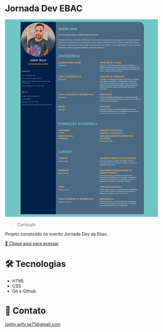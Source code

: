 # Jornada Dev EBAC

![preview](./.github/preview.png)

> Currículo

Projeto construído no evento Jornada Dev da Ebac.

[ 🔗 Clique aqui para acessar](https://jonhy-willy.github.io/Projeto_Curriculo_EBAC/)

# 🛠 Tecnologias

- HTML
- CSS
- Git e Github

# 💛 Contato

jonhy.willy.jw71@gmail.com
